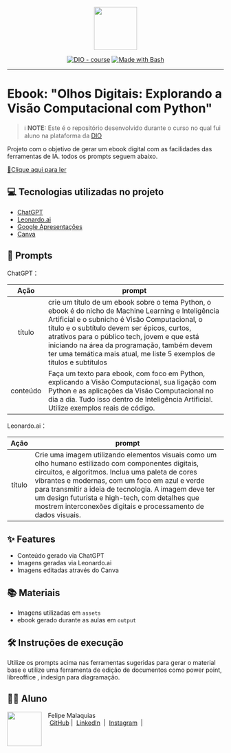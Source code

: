 <p align="center">
    <img width="100" src=".github/assets/banner.png">
</p>


<p align="center">
<a href="https://dio.me/"><img src="https://img.shields.io/badge/DIO-Course-28DA77?logo=youtube" alt="DIO - course"></a>
<a href="https://www.gnu.org/software/bash/" title="Go to Bash homepage"><img src="https://img.shields.io/badge/Prompt-Project-blue?logo=gnu-bash&amp;logoColor=white" alt="Made with Bash"></a></p>

-------


# Ebook: "Olhos Digitais: Explorando a Visão Computacional com Python"


 > ℹ️ **NOTE:** Este é o repositório desenvolvido durante o curso no qual fui aluno na plataforma da [DIO](https://dio.me)

Projeto com o objetivo de gerar um ebook digital com as facilidades das ferramentas de IA. todos os prompts
seguem abaixo.

<a href="https://github.com/felipe-malaquias/prompts-recipe-to-create-a-ebook/blob/main/output/Ebook-Olhos-Digitais.pdf" title="View PDF now"> 📕Clique aqui para ler</a>

## 💻 Tecnologias utilizadas no projeto

- [ChatGPT](https://chat.openai.com/) 
- [Leonardo.ai](https://app.leonardo.ai/)
- [Google Apresentações](https://docs.google.com/presentation/)
- [Canva](https://www.canva.com/)

## 🧠 Prompts


ChatGPT：

|   Ação   | prompt                                                                                                                                                                                                                                                                         |
| :------: | ------------------------------------------------------------------------------------------------------------------------------------------------------------------------------------------------------------------------------------------------------------------------------ |
|  título  | crie um título de um ebook sobre o tema Python, o ebook é do nicho de Machine Learning e Inteligência Artificial e o subnicho é Visão Computacional, o título e o subtítulo devem ser épicos, curtos, atrativos para o público tech, jovem e que está iniciando na área da programação, também devem ter uma temática mais atual, me liste 5 exemplos de títulos e subtítulos                                                        |
| conteúdo | Faça um texto para ebook, com foco em Python, explicando a Visão Computacional, sua ligação com Python e as aplicações da Visão Computacional no dia a dia. Tudo isso dentro de Inteligência Artificial. Utilize exemplos reais de código. |


Leonardo.ai：

|  Ação  | prompt                                                                                 |
| :----: | -------------------------------------------------------------------------------------- |
| título | Crie uma imagem utilizando elementos visuais como um olho humano estilizado com componentes digitais, circuitos, e algoritmos. Inclua uma paleta de cores vibrantes e modernas, com um foco em azul e verde para transmitir a ideia de tecnologia. A imagem deve ter um design futurista e high-tech, com detalhes que mostrem interconexões digitais e processamento de dados visuais. |

## ✨ Features

- Conteúdo gerado via ChatGPT
- Imagens geradas via Leonardo.ai
- Imagens editadas através do Canva

## 📚 Materiais

- Imagens utilizadas em `assets`
- ebook gerado durante as aulas em `output`

## 🛠️ Instruções de execução

Utilize os prompts acima nas ferramentas sugeridas para gerar o material base e utilize uma ferramenta de edição de documentos como power point, libreoffice , indesign para diagramação.

## 👨‍💻 Aluno

<p>
    <img 
      align=left 
      margin=10 
      width=80 
      src="https://avatars.githubusercontent.com/u/157316361?s=400&v=4"
    />
    <p>&nbsp&nbsp&nbspFelipe Malaquias<br>
    &nbsp&nbsp&nbsp
    <a href="https://github.com/felipe-malaquias">
    GitHub</a>&nbsp;|&nbsp;
    <a href="https://www.linkedin.com/in/felipe-malaquias-1b20642b2/">LinkedIn</a>
&nbsp;|&nbsp;
    <a href="https://www.instagram.com/felipemalaquias_/">
    Instagram</a>
&nbsp;|&nbsp;</p>
</p>
<br/><br/>
<p>
